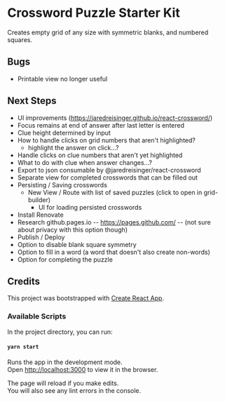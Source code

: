 # Crossword Puzzle Starter Kit

Creates empty grid of any size with symmetric blanks, and numbered squares.

## Bugs
* Printable view no longer useful


## Next Steps
* UI improvements (https://jaredreisinger.github.io/react-crossword/)
* Focus remains at end of answer after last letter is entered
* Clue height determined by input
* How to handle clicks on grid numbers that aren't highlighted?
  - highlight the answer on click...?
* Handle clicks on clue numbers that aren't yet highlighted
* What to do with clue when answer changes...?
* Export to json consumable by @jaredreisinger/react-crossword
* Separate view for completed crosswords that can be filled out
* Persisting / Saving crosswords
  * New View / Route with list of saved puzzles (click to open in grid-builder)
	* UI for loading persisted crosswords
* Install Renovate
* Research github.pages.io -- https://pages.github.com/ -- (not sure about privacy with this option though)
* Publish / Deploy
* Option to disable blank square symmetry
* Option to fill in a word (a word that doesn't also create non-words)
* Option for completing the puzzle


## Credits

This project was bootstrapped with [Create React App](https://github.com/facebook/create-react-app).

### Available Scripts

In the project directory, you can run:

#### `yarn start`

Runs the app in the development mode.<br>
Open [http://localhost:3000](http://localhost:3000) to view it in the browser.

The page will reload if you make edits.<br>
You will also see any lint errors in the console.
